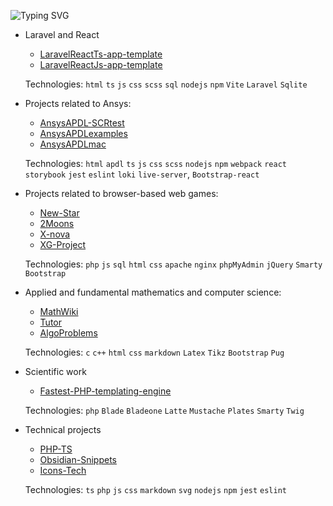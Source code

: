 ![Typing SVG](https://readme-typing-svg.demolab.com?font=Orbitron&size=30&pause=1000&width=435&lines=My+projects+and+their+tech)
- Laravel and React
  - [LaravelReactTs-app-template](https://github.com/Yaro2709/LaravelReactTs-app-template)
  - [LaravelReactJs-app-template](https://github.com/Yaro2709/LaravelReactJs-app-template)

  Technologies: `html` `ts` `js` `css` `scss` `sql` `nodejs` `npm` `Vite` `Laravel` `Sqlite`

- Projects related to Ansys:
    - [AnsysAPDL-SCRtest](https://github.com/Yaro2709/AnsysAPDL-SCRtest)
    - [AnsysAPDLexamples](https://github.com/Yaro2709/AnsysAPDLexamples)
    - [AnsysAPDLmac](https://github.com/Yaro2709/AnsysAPDLmac)

  Technologies: `html` `apdl` `ts` `js` `css` `scss` `nodejs` `npm` `webpack` `react` `storybook` `jest` `eslint` `loki` `live-server`, `Bootstrap-react`
- Projects related to browser-based web games:
    - [New-Star](https://github.com/Yaro2709/New-Star)
    - [2Moons](https://github.com/Yaro2709/2Moons)
    - [X-nova](https://github.com/Yaro2709/X-nova)
    - [XG-Project](https://github.com/Yaro2709/XG-Project)

    Technologies: `php` `js` `sql` `html` `css` `apache` `nginx` `phpMyAdmin` `jQuery` `Smarty` `Bootstrap` 
- Applied and fundamental mathematics and computer science:
    - [MathWiki](https://github.com/Yaro2709/MathWiki)
    - [Tutor](https://github.com/Yaro2709/Tutor)
    - [AlgoProblems](https://github.com/Yaro2709/AlgoProblems)
  
    Technologies: `c` `c++` `html` `css` `markdown` `Latex` `Tikz` `Bootstrap`  `Pug`
- Scientific work
    - [Fastest-PHP-templating-engine](https://github.com/Yaro2709/Fastest-PHP-templating-engine)
  
    Technologies: `php` `Blade` `Bladeone` `Latte` `Mustache` `Plates` `Smarty` `Twig`  
- Technical projects
	- [PHP-TS](https://github.com/Yaro2709/PHP-TS)
	- [Obsidian-Snippets](https://github.com/Yaro2709/Obsidian-Snippets)
    - [Icons-Tech](https://github.com/Yaro2709/Icons-Tech)

    Technologies: `ts` `php` `js` `css` `markdown` `svg` `nodejs` `npm` `jest` `eslint`
